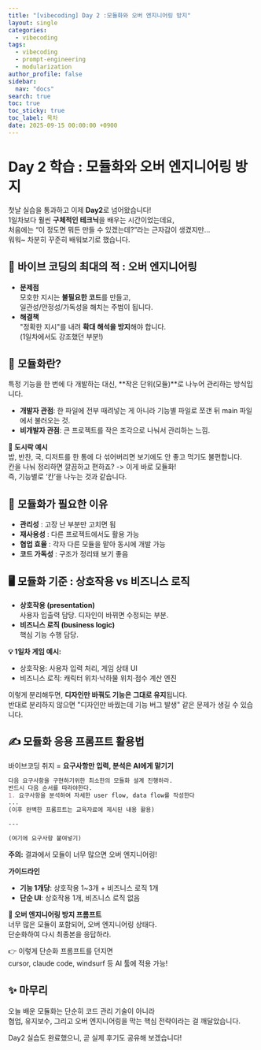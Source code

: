 ```yaml
---
title: "[vibecoding] Day 2 :모듈화와 오버 엔지니어링 방지"
layout: single
categories:
  - vibecoding
tags:
  - vibecoding
  - prompt-engineering
  - modularization
author_profile: false
sidebar:
  nav: "docs"
search: true
toc: true
toc_sticky: true
toc_label: 목차
date: 2025-09-15 00:00:00 +0900
---
```


# Day 2 학습 : 모듈화와 오버 엔지니어링 방지

첫날 실습을 통과하고 이제 **Day2**로 넘어왔습니다!  
1일차보다 훨씬 **구체적인 테크닉**을 배우는 시간이었는데요,  
처음에는 “이 정도면 뭐든 만들 수 있겠는데?”라는 근자감이 생겼지만…  
워워~ 차분히 꾸준히 배워보기로 했습니다.


## 🛑 바이브 코딩의 최대의 적 : 오버 엔지니어링

- **문제점**  
  모호한 지시는 **불필요한 코드**를 만들고,  
  일관성/안정성/가독성을 해치는 주범이 됩니다.  
- **해결책**  
  "정확한 지시"를 내려 **확대 해석을 방지**해야 합니다.  
  (1일차에서도 강조했던 부분!)


## 🧩 모듈화란?

특정 기능을 한 번에 다 개발하는 대신, **작은 단위(모듈)**로 나누어 관리하는 방식입니다.  

- **개발자 관점**: 한 파일에 전부 때려넣는 게 아니라 기능별 파일로 쪼갠 뒤 main 파일에서 불러오는 것.  
- **비개발자 관점**: 큰 프로젝트를 작은 조각으로 나눠서 관리하는 느낌.  

**🍱 도시락 예시**  
밥, 반찬, 국, 디저트를 한 통에 다 섞어버리면 보기에도 안 좋고 먹기도 불편합니다.  
칸을 나눠 정리하면 깔끔하고 편하죠? -> 이게 바로 모듈화!  
즉, 기능별로 ‘칸’을 나누는 것과 같습니다.



## 📌 모듈화가 필요한 이유

- **관리성** : 고장 난 부분만 고치면 됨  
- **재사용성** : 다른 프로젝트에서도 활용 가능  
- **협업 효율** : 각자 다른 모듈을 맡아 동시에 개발 가능  
- **코드 가독성** : 구조가 정리돼 보기 좋음  



## 🖥️ 모듈화 기준 : 상호작용 vs 비즈니스 로직

- **상호작용 (presentation)**  
  사용자 입출력 담당. 디자인이 바뀌면 수정되는 부분.  
- **비즈니스 로직 (business logic)**  
  핵심 기능 수행 담당.  
  
**💡 1일차 게임 예시:**  
- 상호작용: 사용자 입력 처리, 게임 상태 UI  
- 비즈니스 로직: 캐릭터 위치·낙하물 위치·점수 계산 엔진  

이렇게 분리해두면, **디자인만 바꿔도 기능은 그대로 유지**됩니다.  
반대로 분리하지 않으면 "디자인만 바꿨는데 기능 버그 발생" 같은 문제가 생길 수 있습니다.



## ✍️ 모듈화 응용 프롬프트 활용법

바이브코딩 취지 = **요구사항만 입력, 분석은 AI에게 맡기기**  

```markdown
다음 요구사항을 구현하기위한 최소한의 모듈화 설계 진행하라.
반드시 다음 순서를 따라야한다.
1. 요구사항을 분석하여 자세한 user flow, data flow를 작성한다
...
(이후 완벽한 프롬프트는 교육자료에 제시된 내용 활용)

---

(여기에 요구사항 붙여넣기)
```

**주의:** 결과에서 모듈이 너무 많으면 오버 엔지니어링!

**가이드라인**

- **기능 1개당**: 상호작용 1~3개 + 비즈니스 로직 1개
- **단순 UI**: 상호작용 1개, 비즈니스 로직 없음

**🔧 오버 엔지니어링 방지 프롬프트**  
너무 많은 모듈이 포함되어, 오버 엔지니어링 상태다.  
단순화하여 다시 최종본을 응답하라.

👉 이렇게 단순화 프롬프트를 던지면  
cursor, claude code, windsurf 등 AI 툴에 적용 가능!



## ✨ 마무리

오늘 배운 모듈화는 단순히 코드 관리 기술이 아니라  
협업, 유지보수, 그리고 오버 엔지니어링을 막는 핵심 전략이라는 걸 깨달았습니다.

Day2 실습도 완료했으니, 곧 실제 후기도 공유해 보겠습니다!


